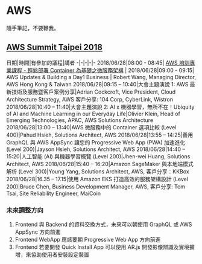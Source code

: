 # AWS

隨手筆記，不要鞭我。

## [AWS Summit Taipei 2018](https://aws.amazon.com/tw/summits/taipei/)

日期|時間|有參加的議程|講者
-|-|-|-|-
2018/06/28|08:00 - 08:45| [AWS 培訓專業課程 - 輕鬆部署 Container 為基礎之微服務架構](https://aws.amazon.com/tw/summits/taipei/training/) | 
2018/06/28|09:00 - 09:15| AWS Updates & Building a Day1 Business | Robert Wang, Managing Director, AWS Hong Kong & Taiwan 
2018/06/28|09:15 – 10:40|大會主題演說 1: AWS 最新技術及服務暨客戶案例分享|Adrian Cockcroft, Vice President, Cloud Architecture Strategy, AWS 客戶分享: 104 Corp, CyberLink, Wistron
2018/06/28|10:40 – 11:40|大會主題演說 2: AI x 機器學習，無所不在！Ubiquity of AI and Machine Learning in our Everyday Life|Olivier Klein, Head of Emerging Technologies, APAC, AWS Solutions Architecture
2018/06/28|13:00 – 13:40|AWS 微服務中的 Container 選項比較   (Level 400)|Pahud Hsieh, Solutions Architect, AWS
2018/06/28|13:55 – 14:25|善用  GraphQL 與 AWS AppSync 讓您的  Progressive Web App (PWA) 加速進化 (Level 200)|Jayson Hsieh, Solutions Architect, AWS
2018/06/28|14:40 – 15:20|人工智能 (AI) 與機器學習概覽 (Level 200)|Jhen-wei Huang, Solutions Architect, AWS
2018/06/28|15:40 – 16:20|Amazon SageMaker 與本地端模式解析 (Level 300)|Young Yang, Solutions Architect, AWS, 客戶分享：KKBox
2018/06/28|16.35 – 17.15|使用 Amazon EKS 打造高效的服務架構設計 (Level 200)|Bruce Chen, Business Development Manager, AWS, 客戶分享: Tom Tsai, Site Reliability Engineer, MaiCoin


### 未來調整方向

1. Frontend 與 Backend 的資料交換方式，未來可以朝使用 GraphQL 或 AWS AppSync 方向前進
2. Frontend WebApp 應該要朝 Progressive Web App 方向前進
3. Frontend 若要開發 Quick Install App 可以使用 AR.js 開發影像辨識及實境擴增，來協助使用者安裝設定裝置
